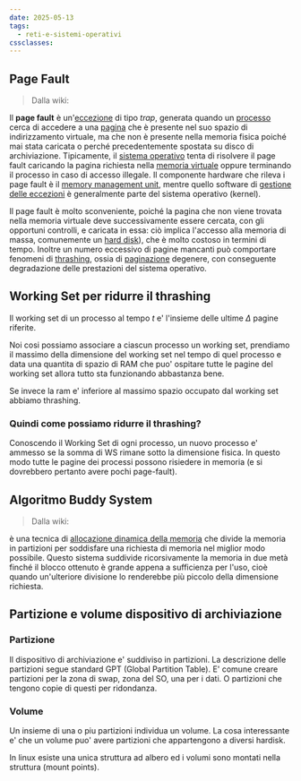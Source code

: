 ```yaml
---
date: 2025-05-13
tags:
  - reti-e-sistemi-operativi
cssclasses:
---
```

## Page Fault
> Dalla wiki:

Il **page fault** è un'[eccezione](https://it.wikipedia.org/wiki/Eccezione_\(informatica\) "Eccezione (informatica)") di tipo _trap_, generata quando un [processo](https://it.wikipedia.org/wiki/Processo_\(informatica\) "Processo (informatica)") cerca di accedere a una [pagina](https://it.wikipedia.org/wiki/Pagina_\(informatica\) "Pagina (informatica)") che è presente nel suo spazio di indirizzamento virtuale, ma che non è presente nella memoria fisica poiché mai stata caricata o perché precedentemente spostata su disco di archiviazione. Tipicamente, il [sistema operativo](https://it.wikipedia.org/wiki/Sistema_operativo "Sistema operativo") tenta di risolvere il page fault caricando la pagina richiesta nella [memoria virtuale](https://it.wikipedia.org/wiki/Memoria_virtuale "Memoria virtuale") oppure terminando il processo in caso di accesso illegale. Il componente hardware che rileva i page fault è il [memory management unit](https://it.wikipedia.org/wiki/Memory_management_unit "Memory management unit"), mentre quello software di [gestione delle eccezioni](https://it.wikipedia.org/wiki/Gestione_delle_eccezioni "Gestione delle eccezioni") è generalmente parte del sistema operativo (kernel).

Il page fault è molto sconveniente, poiché la pagina che non viene trovata nella memoria virtuale deve successivamente essere cercata, con gli opportuni controlli, e caricata in essa: ciò implica l'accesso alla memoria di massa, comunemente un [hard disk](https://it.wikipedia.org/wiki/Hard_disk "Hard disk")), che è molto costoso in termini di tempo. Inoltre un numero eccessivo di pagine mancanti può comportare fenomeni di [thrashing](https://it.wikipedia.org/wiki/Thrashing "Thrashing"), ossia di [paginazione](https://it.wikipedia.org/wiki/Paginazione "Paginazione") degenere, con conseguente degradazione delle prestazioni del sistema operativo.

## Working Set per ridurre il thrashing
Il working set di un processo al tempo $t$ e' l'insieme delle ultime $\Delta$ pagine riferite.

Noi cosi possiamo associare a ciascun processo un working set, prendiamo il massimo della dimensione del working set nel tempo di quel processo e data una quantita di spazio di RAM che puo' ospitare tutte le pagine del working set allora tutto sta funzionando abbastanza bene.

Se invece la ram e' inferiore al massimo spazio occupato dal working set abbiamo thrashing.

### Quindi come possiamo ridurre il thrashing?
Conoscendo il Working Set di ogni processo, un nuovo processo e' ammesso se la somma di WS rimane sotto la dimensione fisica.
In questo modo tutte le pagine dei processi possono risiedere in memoria (e si dovrebbero pertanto avere pochi page-fault).

## Algoritmo Buddy System	
> Dalla wiki:

è una tecnica di [allocazione dinamica della memoria](https://it.wikipedia.org/wiki/Allocazione_dinamica_della_memoria "Allocazione dinamica della memoria") che divide la memoria in partizioni per soddisfare una richiesta di memoria nel miglior modo possibile. Questo sistema suddivide ricorsivamente la memoria in due metà finché il blocco ottenuto è grande appena a sufficienza per l'uso, cioè quando un'ulteriore divisione lo renderebbe più piccolo della dimensione richiesta.


## Partizione e volume dispositivo di archiviazione

### Partizione
Il dispositivo di archiviazione e' suddiviso in partizioni.
La descrizione delle partizioni segue standard GPT (Global Partition Table).
E' comune creare partizioni per la zona di swap, zona del SO, una per i dati.
O partizioni che tengono copie di questi per ridondanza.
### Volume
Un insieme di una o piu partizioni individua un volume.
La cosa interessante e' che un volume puo' avere partizioni che appartengono a diversi hardisk.

In linux esiste una unica struttura ad albero ed i volumi sono montati nella struttura (mount points).